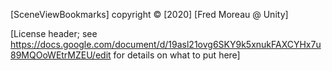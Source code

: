 [SceneViewBookmarks] copyright © [2020] [Fred Moreau @ Unity]

[License header; see https://docs.google.com/document/d/19asl21ovg6SKY9k5xnukFAXCYHx7u89MQOoWEtrMZEU/edit for details on what to put here]
